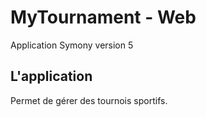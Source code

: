 # MyTournament - Web
Application Symony version 5

## L'application
Permet de gérer des tournois sportifs.